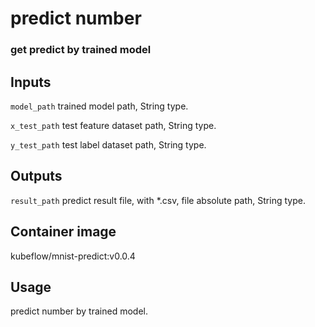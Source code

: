 # predict number

### get predict by trained model

## Inputs

`model_path` trained model path, String type.

`x_test_path` test feature dataset path, String type.

`y_test_path` test label dataset path, String type.

## Outputs

`result_path` predict result file, with *.csv, file absolute path, String type.

## Container image

kubeflow/mnist-predict:v0.0.4

## Usage

predict number by trained model.



